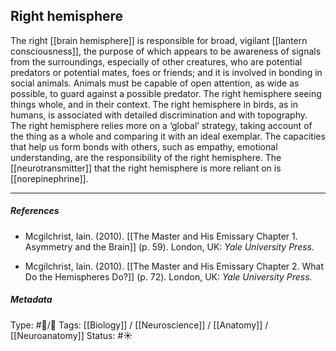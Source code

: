 ## Right hemisphere  # 

The right [[brain hemisphere]] is responsible for broad, vigilant [[lantern consciousness]], the purpose of which appears to be awareness of signals from the surroundings, especially of other creatures, who are potential predators or potential mates, foes or friends; and it is involved in bonding in social animals. Animals must be capable of open attention, as wide as possible, to guard against a possible predator. The right hemisphere seeing things whole, and in their context. The right hemisphere in birds, as in humans, is associated with detailed discrimination and with topography. The right hemisphere relies more on a ‘global’ strategy, taking account of the thing as a whole and comparing it with an ideal exemplar. The capacities that help us form bonds with others, such as empathy, emotional understanding, are the responsibility of the right hemisphere. The [[neurotransmitter]] that the right hemisphere is more reliant on is [[norepinephrine]]. 

___

##### References

- Mcgilchrist, Iain. (2010). [[The Master and His Emissary Chapter 1. Asymmetry and the Brain]] (p. 59). London, UK: _Yale University Press._

- Mcgilchrist, Iain. (2010). [[The Master and His Emissary Chapter 2. What Do the Hemispheres Do?]] (p. 72). London, UK: _Yale University Press._

##### Metadata

Type: #🔵/🔵 
Tags: [[Biology]] / [[Neuroscience]] / [[Anatomy]] / [[Neuroanatomy]]
Status: #☀️ 